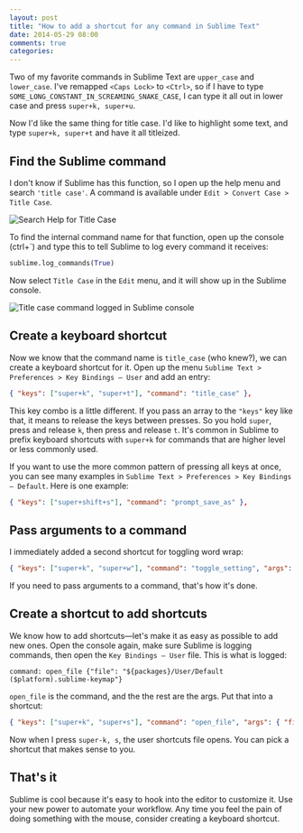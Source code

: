 ```yaml
---
layout: post
title: "How to add a shortcut for any command in Sublime Text"
date: 2014-05-29 08:00
comments: true
categories:
---
```


Two of my favorite commands in Sublime Text are `upper_case` and `lower_case`. I've remapped `<Caps Lock>` to `<Ctrl>`, so if I have to type `SOME_LONG_CONSTANT_IN_SCREAMING_SNAKE_CASE`, I can type it all out in lower case and press `super+k, super+u`.

Now I'd like the same thing for title case. I'd like to highlight some text, and type `super+k, super+t` and have it all titleized.

## Find the Sublime command

I don't know if Sublime has this function, so I open up the help menu and search `'title case'`. A command is available under `Edit > Convert Case > Title Case`.

![Search Help for Title Case](/images/posts/search-help-for-title-case.png)

To find the internal command name for that function, open up the console (ctrl+\`) and type this to tell Sublime to log every command it receives:

```python
sublime.log_commands(True)
```

Now select `Title Case` in the `Edit` menu, and it will show up in the Sublime console.

![Title case command logged in Sublime console](/images/posts/title-case-command-in-sublime-console.png)

## Create a keyboard shortcut

Now we know that the command name is `title_case` (who knew?), we can create a keyboard shortcut for it. Open up the menu `Sublime Text > Preferences > Key Bindings — User` and add an entry:

```json
{ "keys": ["super+k", "super+t"], "command": "title_case" },
```

This key combo is a little different. If you pass an array to the `"keys"` key like that, it means to release the keys between presses. So you hold `super`, press and release `k`, then press and release `t`. It's common in Sublime to prefix keyboard shortcuts with `super+k` for commands that are higher level or less commonly used.

If you want to use the more common pattern of pressing all keys at once, you can see many examples in `Sublime Text > Preferences > Key Bindings — Default`. Here is one example:

```json
{ "keys": ["super+shift+s"], "command": "prompt_save_as" },
```

## Pass arguments to a command

I immediately added a second shortcut for toggling word wrap:

```json
{ "keys": ["super+k", "super+w"], "command": "toggle_setting", "args": { "setting": "word_wrap" } },
```

If you need to pass arguments to a command, that's how it's done.


## Create a shortcut to add shortcuts

We know how to add shortcuts—let's make it as easy as possible to add new ones. Open the console again, make sure Sublime is logging commands, then open the `Key Bindings — User` file. This is what is logged:

```
command: open_file {"file": "${packages}/User/Default ($platform).sublime-keymap"}
```

`open_file` is the command, and the the rest are the args. Put that into a shortcut:


```json
{ "keys": ["super+k", "super+s"], "command": "open_file", "args": { "file": "${packages}/User/Default ($platform).sublime-keymap" } },
```

Now when I press `super-k, s`, the user shortcuts file opens. You can pick a shortcut that makes sense to you.

## That's it

Sublime is cool because it's easy to hook into the editor to customize it. Use your new power to automate your workflow. Any time you feel the pain of doing something with the mouse, consider creating a keyboard shortcut.
